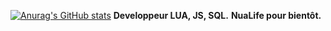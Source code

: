 
[![Anurag's GitHub stats](https://github-readme-stats.vercel.app/api?username=Jujugin)](https://github.com/anuraghazra/github-readme-stats)
**Developpeur LUA, JS, SQL.**
**NuaLife pour bientôt.**

